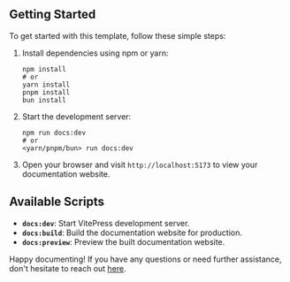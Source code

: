 ## Getting Started

To get started with this template, follow these simple steps:

1. Install dependencies using npm or yarn:
   ```
   npm install
   # or
   yarn install
   pnpm install
   bun install
   ```

2. Start the development server:
   ```
   npm run docs:dev
   # or
   <yarn/pnpm/bun> run docs:dev
   ```

3. Open your browser and visit `http://localhost:5173` to view your documentation website.

## Available Scripts

- **`docs:dev`**: Start VitePress development server.
- **`docs:build`**: Build the documentation website for production.
- **`docs:preview`**: Preview the built documentation website.

Happy documenting! If you have any questions or need further assistance, don't hesitate to reach out [here](https://github.com/brenoepics/vitepress-carbon).
